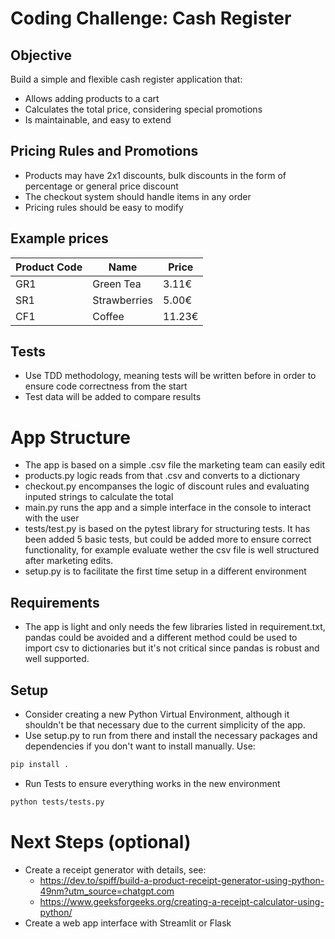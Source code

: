 # Coding Challenge: Cash Register

## Objective
Build a simple and flexible cash register application that:
- Allows adding products to a cart
- Calculates the total price, considering special promotions
- Is maintainable, and easy to extend



## Pricing Rules and Promotions
- Products may have 2x1 discounts, bulk discounts in the form of percentage or general price discount
- The checkout system should handle items in any order
- Pricing rules should be easy to modify


## Example prices

| Product Code | Name         | Price  |
|-------------|-------------|--------|
| GR1         | Green Tea   | 3.11€  |
| SR1         | Strawberries | 5.00€  |
| CF1         | Coffee      | 11.23€ |

## Tests
- Use TDD methodology, meaning tests will be written before in order to ensure code correctness from the start
- Test data will be added to compare results

# App Structure
- The app is based on a simple .csv file the marketing team can easily edit
- products.py logic reads from that .csv and converts to a dictionary
- checkout.py encompanses the logic of discount rules and evaluating inputed strings to calculate the total
- main.py runs the app and a simple interface in the console to interact with the user
- tests/test.py is based on the pytest library for structuring tests. It has been added 5 basic tests, but could be added more to ensure correct functionality, for example evaluate wether the csv file is well structured after marketing edits.
- setup.py is to facilitate the first time setup in a different environment

## Requirements
- The app is light and only needs the few libraries listed in requirement.txt, pandas could be avoided and a different method could be used to import csv to dictionaries but it's not critical since pandas is robust and well supported.

## Setup

- Consider creating a new Python Virtual Environment, although it shouldn't be that necessary due to the current simplicity of the app.
- Use setup.py to run from there and install the necessary packages and dependencies if you don't want to install manually. Use:
```sh
pip install .
```
- Run Tests to ensure everything works in the new environment
```sh
python tests/tests.py
```

# Next Steps (optional)
- Create a receipt generator with details, see:
  - https://dev.to/spiff/build-a-product-receipt-generator-using-python-49nm?utm_source=chatgpt.com
  - https://www.geeksforgeeks.org/creating-a-receipt-calculator-using-python/
- Create a web app interface with Streamlit or Flask
